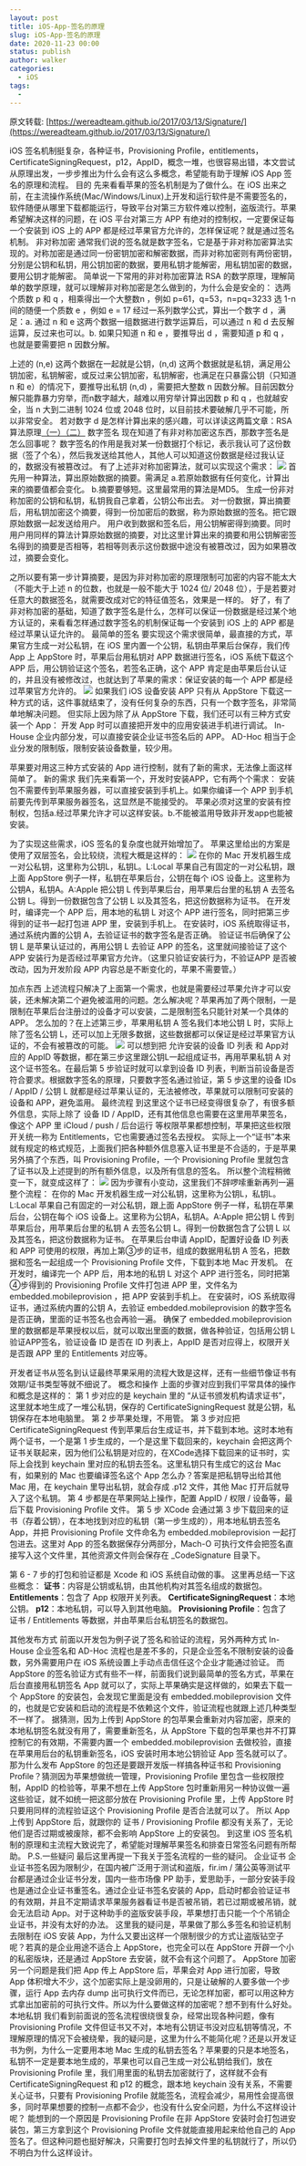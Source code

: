```yaml
---
layout: post
title: iOS-App-签名的原理
slug: iOS-App-签名的原理
date: 2020-11-23 00:00
status: publish
author: walker
categories: 
  - iOS
tags:
  - 
---
```


原文转载: [https://wereadteam.github.io/2017/03/13/Signature/](https://wereadteam.github.io/2017/03/13/Signature/)

iOS 签名机制挺复杂，各种证书，Provisioning Profile，entitlements，CertificateSigningRequest，p12，AppID，概念一堆，也很容易出错，本文尝试从原理出发，一步步推出为什么会有这么多概念，希望能有助于理解 iOS App 签名的原理和流程。
[](https://wereadteam.github.io/2017/03/13/Signature/#%E7%9B%AE%E7%9A%84)目的
先来看看苹果的签名机制是为了做什么。在 iOS 出来之前，在主流操作系统(Mac/Windows/Linux)上开发和运行软件是不需要签名的，软件随便从哪里下载都能运行，导致平台对第三方软件难以控制，盗版流行。苹果希望解决这样的问题，在 iOS 平台对第三方 APP 有绝对的控制权，一定要保证每一个安装到 iOS 上的 APP 都是经过苹果官方允许的，怎样保证呢？就是通过签名机制。
[](https://wereadteam.github.io/2017/03/13/Signature/#%E9%9D%9E%E5%AF%B9%E7%A7%B0%E5%8A%A0%E5%AF%86)非对称加密
通常我们说的签名就是数字签名，它是基于非对称加密算法实现的。对称加密是通过同一份密钥加密和解密数据，而非对称加密则有两份密钥，分别是公钥和私钥，用公钥加密的数据，要用私钥才能解密，用私钥加密的数据，要用公钥才能解密。
简单说一下常用的非对称加密算法 RSA 的数学原理，理解简单的数学原理，就可以理解非对称加密是怎么做到的，为什么会是安全的：
选两个质数 p
 和 q
，相乘得出一个大整数n
，例如 p=61，q=53，n=pq=3233
选 1-n 间的随便一个质数 e
，例如 e = 17
经过一系列数学公式，算出一个数字 d
，满足：a. 通过 n
 和 e
 这两个数据一组数据进行数学运算后，可以通过 n 和 d 去反解运算，反过来也可以。b. 如果只知道 n
 和 e
，要推导出 d
，需要知道 p
 和 q
，也就是要需要把 n 因数分解。

上述的 (n,e)
 这两个数据在一起就是公钥，(n,d)
 这两个数据就是私钥，满足用公钥加密，私钥解密，或反过来公钥加密，私钥解密，也满足在只暴露公钥（只知道 n
 和 e）的情况下，要推导出私钥 (n,d)
，需要把大整数 n
 因数分解。目前因数分解只能靠暴力穷举，而n数字越大，越难以用穷举计算出因数 p
 和 q
，也就越安全，当 n
 大到二进制 1024 位或 2048 位时，以目前技术要破解几乎不可能，所以非常安全。
若对数字 d
 是怎样计算出来的感兴趣，可以详读这两篇文章：RSA 算法原理[（一）](http://www.ruanyifeng.com/blog/2013/06/rsa_algorithm_part_one.html)[（二）](http://www.ruanyifeng.com/blog/2013/07/rsa_algorithm_part_two.html)
[](https://wereadteam.github.io/2017/03/13/Signature/#%E6%95%B0%E5%AD%97%E7%AD%BE%E5%90%8D)数字签名
现在知道了有非对称加密这东西，那数字签名是怎么回事呢？
数字签名的作用是我对某一份数据打个标记，表示我认可了这份数据（签了个名），然后我发送给其他人，其他人可以知道这份数据是经过我认证的，数据没有被篡改过。
有了上述非对称加密算法，就可以实现这个需求：
[![](../assets/1859625-0e38828cbdcb5db9.png)](https://wereadteam.github.io/img/sign0.png)
首先用一种算法，算出原始数据的摘要。需满足 a.若原始数据有任何变化，计算出来的摘要值都会变化。 b.摘要要够短。这里最常用的算法是MD5。
生成一份非对称加密的公钥和私钥，私钥我自己拿着，公钥公布出去。
对一份数据，算出摘要后，用私钥加密这个摘要，得到一份加密后的数据，称为原始数据的签名。把它跟原始数据一起发送给用户。
用户收到数据和签名后，用公钥解密得到摘要。同时用户用同样的算法计算原始数据的摘要，对比这里计算出来的摘要和用公钥解密签名得到的摘要是否相等，若相等则表示这份数据中途没有被篡改过，因为如果篡改过，摘要会变化。

之所以要有第一步计算摘要，是因为非对称加密的原理限制可加密的内容不能太大（不能大于上述 n 的位数，也就是一般不能大于 1024 位/ 2048 位），于是若要对任意大的数据签名，就需要改成对它的特征值签名，效果是一样的。
好了，有了非对称加密的基础，知道了数字签名是什么，怎样可以保证一份数据是经过某个地方认证的，来看看怎样通过数字签名的机制保证每一个安装到 iOS 上的 APP 都是经过苹果认证允许的。
[](https://wereadteam.github.io/2017/03/13/Signature/#%E6%9C%80%E7%AE%80%E5%8D%95%E7%9A%84%E7%AD%BE%E5%90%8D)最简单的签名
要实现这个需求很简单，最直接的方式，苹果官方生成一对公私钥，在 iOS 里内置一个公钥，私钥由苹果后台保存，我们传 App 上 AppStore 时，苹果后台用私钥对 APP 数据进行签名，iOS 系统下载这个 APP 后，用公钥验证这个签名，若签名正确，这个 APP 肯定是由苹果后台认证的，并且没有被修改过，也就达到了苹果的需求：保证安装的每一个 APP 都是经过苹果官方允许的。
[![](../assets/1859625-bf81d27ab4656146.png)](https://wereadteam.github.io/img/sign1.png)
如果我们 iOS 设备安装 APP 只有从 AppStore 下载这一种方式的话，这件事就结束了，没有任何复杂的东西，只有一个数字签名，非常简单地解决问题。
但实际上因为除了从 AppStore 下载，我们还可以有三种方式安装一个 App：
开发 App 时可以直接把开发中的应用安装进手机进行调试。
In-House 企业内部分发，可以直接安装企业证书签名后的 APP。
AD-Hoc 相当于企业分发的限制版，限制安装设备数量，较少用。

苹果要对用这三种方式安装的 App 进行控制，就有了新的需求，无法像上面这样简单了。
[](https://wereadteam.github.io/2017/03/13/Signature/#%E6%96%B0%E7%9A%84%E9%9C%80%E6%B1%82)新的需求
我们先来看第一个，开发时安装APP，它有两个个需求：
安装包不需要传到苹果服务器，可以直接安装到手机上。如果你编译一个 APP 到手机前要先传到苹果服务器签名，这显然是不能接受的。
苹果必须对这里的安装有控制权，包括a.经过苹果允许才可以这样安装。b.不能被滥用导致非开发app也能被安装。

为了实现这些需求，iOS 签名的复杂度也就开始增加了。
苹果这里给出的方案是使用了双层签名，会比较绕，流程大概是这样的：
[![](../assets/1859625-2b8ecc71eef59343.png)](https://wereadteam.github.io/img/sign2.png)
在你的 Mac 开发机器生成一对公私钥，这里称为公钥L，私钥L。L:Local
苹果自己有固定的一对公私钥，跟上面 AppStore 例子一样，私钥在苹果后台，公钥在每个 iOS 设备上。这里称为公钥A，私钥A。A:Apple
把公钥 L 传到苹果后台，用苹果后台里的私钥 A 去签名公钥 L。得到一份数据包含了公钥 L 以及其签名，把这份数据称为证书。
在开发时，编译完一个 APP 后，用本地的私钥 L 对这个 APP 进行签名，同时把第三步得到的证书一起打包进 APP 里，安装到手机上。
在安装时，iOS 系统取得证书，通过系统内置的公钥 A，去验证证书的数字签名是否正确。
验证证书后确保了公钥 L 是苹果认证过的，再用公钥 L 去验证 APP 的签名，这里就间接验证了这个 APP 安装行为是否经过苹果官方允许。（这里只验证安装行为，不验证APP 是否被改动，因为开发阶段 APP 内容总是不断变化的，苹果不需要管。）

[](https://wereadteam.github.io/2017/03/13/Signature/#%E5%8A%A0%E7%82%B9%E4%B8%9C%E8%A5%BF)加点东西
上述流程只解决了上面第一个需求，也就是需要经过苹果允许才可以安装，还未解决第二个避免被滥用的问题。怎么解决呢？苹果再加了两个限制，一是限制在苹果后台注册过的设备才可以安装，二是限制签名只能针对某一个具体的 APP。
怎么加的？在上述第三步，苹果用私钥 A 签名我们本地公钥 L 时，实际上除了签名公钥 L，还可以加上无限多数据，这些数据都可以保证是经过苹果官方认证的，不会有被篡改的可能。
[![](../assets/1859625-c6b5e27e3ca7cbe2.png)](https://wereadteam.github.io/img/sign3.png)
可以想到把 允许安装的设备 ID 列表 和 App对应的 AppID 等数据，都在第三步这里跟公钥L一起组成证书，再用苹果私钥 A 对这个证书签名。在最后第 5 步验证时就可以拿到设备 ID 列表，判断当前设备是否符合要求。根据数字签名的原理，只要数字签名通过验证，第 5 步这里的设备 IDs / AppID / 公钥 L 就都是经过苹果认证的，无法被修改，苹果就可以限制可安装的设备和 APP，避免滥用。
[](https://wereadteam.github.io/2017/03/13/Signature/#%E6%9C%80%E7%BB%88%E6%B5%81%E7%A8%8B)最终流程
到这里这个证书已经变得很复杂了，有很多额外信息，实际上除了 设备 ID / AppID，还有其他信息也需要在这里用苹果签名，像这个 APP 里 iCloud / push / 后台运行 等权限苹果都想控制，苹果把这些权限开关统一称为 Entitlements，它也需要通过签名去授权。
实际上一个“证书”本来就有规定的格式规范，上面我们把各种额外信息塞入证书里是不合适的，于是苹果另外搞了个东西，叫 Provisioning Profile，一个 Provisioning Profile 里就包含了证书以及上述提到的所有额外信息，以及所有信息的签名。
所以整个流程稍微变一下，就变成这样了：
[![](../assets/1859625-acda49a8f7fe7384.png)](https://wereadteam.github.io/img/sign4.png)
因为步骤有小变动，这里我们不辞啰嗦重新再列一遍整个流程：
在你的 Mac 开发机器生成一对公私钥，这里称为公钥L，私钥L。L:Local
苹果自己有固定的一对公私钥，跟上面 AppStore 例子一样，私钥在苹果后台，公钥在每个 iOS 设备上。这里称为公钥A，私钥A。A:Apple
把公钥 L 传到苹果后台，用苹果后台里的私钥 A 去签名公钥 L。得到一份数据包含了公钥 L 以及其签名，把这份数据称为证书。
在苹果后台申请 AppID，配置好设备 ID 列表和 APP 可使用的权限，再加上第③步的证书，组成的数据用私钥 A 签名，把数据和签名一起组成一个 Provisioning Profile 文件，下载到本地 Mac 开发机。
在开发时，编译完一个 APP 后，用本地的私钥 L 对这个 APP 进行签名，同时把第④步得到的 Provisioning Profile 文件打包进 APP 里，文件名为 embedded.mobileprovision
，把 APP 安装到手机上。
在安装时，iOS 系统取得证书，通过系统内置的公钥 A，去验证 embedded.mobileprovision
 的数字签名是否正确，里面的证书签名也会再验一遍。
确保了 embedded.mobileprovision
 里的数据都是苹果授权以后，就可以取出里面的数据，做各种验证，包括用公钥 L 验证APP签名，验证设备 ID 是否在 ID 列表上，AppID 是否对应得上，权限开关是否跟 APP 里的 Entitlements 对应等。

开发者证书从签名到认证最终苹果采用的流程大致是这样，还有一些细节像证书有效期/证书类型等就不细说了。
[](https://wereadteam.github.io/2017/03/13/Signature/#%E6%A6%82%E5%BF%B5%E5%92%8C%E6%93%8D%E4%BD%9C)概念和操作
上面的步骤对应到我们平常具体的操作和概念是这样的：
第 1 步对应的是 keychain 里的 “从证书颁发机构请求证书”，这里就本地生成了一堆公私钥，保存的 CertificateSigningRequest
 就是公钥，私钥保存在本地电脑里。
第 2 步苹果处理，不用管。
第 3 步对应把 CertificateSigningRequest
 传到苹果后台生成证书，并下载到本地。这时本地有两个证书，一个是第 1 步生成的，一个是这里下载回来的，keychain 会把这两个证书关联起来，因为他们公私钥是对应的，在XCode选择下载回来的证书时，实际上会找到 keychain 里对应的私钥去签名。这里私钥只有生成它的这台 Mac 有，如果别的 Mac 也要编译签名这个 App 怎么办？答案是把私钥导出给其他 Mac 用，在 keychain 里导出私钥，就会存成 .p12
 文件，其他 Mac 打开后就导入了这个私钥。
第 4 步都是在苹果网站上操作，配置 AppID / 权限 / 设备等，最后下载 Provisioning Profile 文件。
第 5 步 XCode 会通过第 3 步下载回来的证书（存着公钥），在本地找到对应的私钥（第一步生成的），用本地私钥去签名 App，并把 Provisioning Profile 文件命名为 embedded.mobileprovision
 一起打包进去。这里对 App 的签名数据保存分两部分，Mach-O 可执行文件会把签名直接写入这个文件里，其他资源文件则会保存在 _CodeSignature
 目录下。

第 6 - 7 步的打包和验证都是 Xcode 和 iOS 系统自动做的事。
这里再总结一下这些概念：
**证书**：内容是公钥或私钥，由其他机构对其签名组成的数据包。
**Entitlements**：包含了 App 权限开关列表。
**CertificateSigningRequest**：本地公钥。
**p12**：本地私钥，可以导入到其他电脑。
**Provisioning Profile**：包含了 证书 / Entitlements 等数据，并由苹果后台私钥签名的数据包。

[](https://wereadteam.github.io/2017/03/13/Signature/#%E5%85%B6%E4%BB%96%E5%8F%91%E5%B8%83%E6%96%B9%E5%BC%8F)其他发布方式
前面以开发包为例子说了签名和验证的流程，另外两种方式 In-House 企业签名和 AD-Hoc 流程也是差不多的，只是企业签名不限制安装的设备数，另外需要用户在 iOS 系统设置上手动点击信任这个企业才能通过验证。
而 AppStore 的签名验证方式有些不一样，前面我们说到最简单的签名方式，苹果在后台直接用私钥签名 App 就可以了，实际上苹果确实是这样做的，如果去下载一个 AppStore 的安装包，会发现它里面是没有 embedded.mobileprovision
 文件的，也就是它安装和启动的流程是不依赖这个文件，验证流程也就跟上述几种类型不一样了。
据猜测，因为上传到 AppStore 的包苹果会重新对内容加密，原来的本地私钥签名就没有用了，需要重新签名，从 AppStore 下载的包苹果也并不打算控制它的有效期，不需要内置一个 embedded.mobileprovision
 去做校验，直接在苹果用后台的私钥重新签名，iOS 安装时用本地公钥验证 App 签名就可以了。
那为什么发布 AppStore 的包还是要跟开发版一样搞各种证书和 Provisioning Profile？猜测因为苹果想做统一管理，Provisioning Profile 里包含一些权限控制，AppID 的检验等，苹果不想在上传 AppStore 包时重新用另一种协议做一遍这些验证，就不如统一把这部分放在 Provisioning Profile 里，上传 AppStore 时只要用同样的流程验证这个 Provisioning Profile 是否合法就可以了。
所以 App 上传到 AppStore 后，就跟你的 证书 / Provisioning Profile 都没有关系了，无论他们是否过期或被废除，都不会影响 AppStore 上的安装包。
到这里 iOS 签名机制的原理和主流程大致说完了，希望能对理解苹果签名和排查日常签名问题有所帮助。
[](https://wereadteam.github.io/2017/03/13/Signature/#P-S-%E4%B8%80%E4%BA%9B%E7%96%91%E9%97%AE)P.S.一些疑问
最后这里再提一下我关于签名流程的一些的疑问。
[](https://wereadteam.github.io/2017/03/13/Signature/#%E4%BC%81%E4%B8%9A%E8%AF%81%E4%B9%A6)企业证书
企业证书签名因为限制少，在国内被广泛用于测试和盗版，fir.im / 蒲公英等测试平台都是通过企业证书分发，国内一些市场像 PP 助手，爱思助手，一部分安装手段也是通过企业证书重签名。通过企业证书签名安装的 App，启动时都会验证证书的有效期，并且不定期请求苹果服务器看证书是否被吊销，若已过期或被吊销，就会无法启动 App。对于这种助手的盗版安装手段，苹果想打击只能一个个吊销企业证书，并没有太好的办法。
这里我的疑问是，苹果做了那么多签名和验证机制去限制在 iOS 安装 App，为什么又要出这样一个限制很少的方式让盗版钻空子呢？若真的是企业用途不适合上 AppStore，也完全可以在 AppStore 开辟一个小的私密版块，还是通过 AppStore 去安装，就不会有这个问题了。
[](https://wereadteam.github.io/2017/03/13/Signature/#AppStore-%E5%8A%A0%E5%AF%86)AppStore 加密
另一个问题是我们把 App 传上 AppStore 后，苹果会对 App 进行加密，导致 App 体积增大不少，这个加密实际上是没卵用的，只是让破解的人要多做一个步骤，运行 App 去内存 dump 出可执行文件而已，无论怎样加密，都可以用这种方式拿出加密前的可执行文件。所以为什么要做这样的加密呢？想不到有什么好处。
[](https://wereadteam.github.io/2017/03/13/Signature/#%E6%9C%AC%E5%9C%B0%E7%A7%81%E9%92%A5)本地私钥
我们看到前面说的签名流程很绕很复杂，经常出现各种问题，像有 Provisioning Profile 文件但证书又不对，本地有公钥证书没对应私钥等情况，不理解原理的情况下会被绕晕，我的疑问是，这里为什么不能简化呢？还是以开发证书为例，为什么一定要用本地 Mac 生成的私钥去签名？苹果要的只是本地签名，私钥不一定是要本地生成的，苹果也可以自己生成一对公私钥给我们，放在 Provisioning Profile 里，我们用里面的私钥去加密就行了，这样就不会有 CertificateSigningRequest
 和 p12
 的概念，跟本地 keychain 没有关系，不需要关心证书，只要有 Provisioning Profile 就能签名，流程会减少，易用性会提高很多，同时苹果想要的控制一点都不会少，也没有什么安全问题，为什么不这样设计呢？
能想到的一个原因是 Provisioning Profile 在非 AppStore 安装时会打包进安装包，第三方拿到这个 Provisioning Profile 文件就能直接用起来给他自己的 App 签名了。但这种问题也挺好解决，只需要打包时去掉文件里的私钥就行了，所以仍不明白为什么这样设计。
